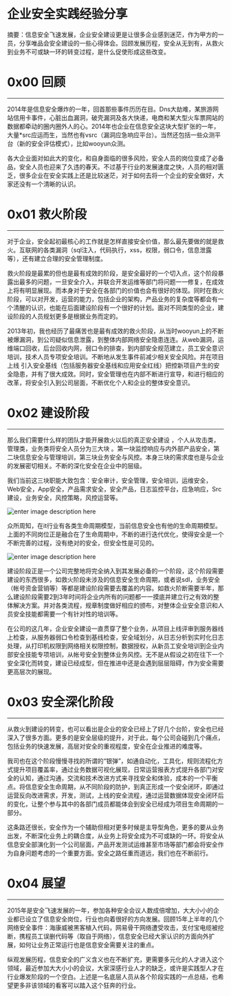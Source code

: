 # 企业安全实践经验分享

摘要：信息安全飞速发展，企业安全建设更是让很多企业感到迷茫，作为甲方的一员，分享唯品会安全建设的一些心得体会。回顾发展历程，安全从无到有，从救火到业务不可或缺一环的转变过程，是什么促使形成这些改变。

0x00 回顾
=======

* * *

2014年是信息安全爆炸的一年，回首那些事件历历在目。Dns大劫难，某旅游网站信用卡事件，心脏出血漏洞，破壳漏洞及各大快递，电商和某大型火车票网站的数据都牵动的圈内圈外人的心。2014年也企业在信息安全这块大型扩张的一年，大量*src应运而生，当然也有vsrc（漏洞应急响应平台）。当然还包括一些众测平台（新的安全评估模式），比如wooyun众测。

各大企业面对如此大的变化，和自身面临的很多风险，安全人员的岗位变成了必备品，安全人员也迎来了久违的春天。不过基于行业的发展速度之快，人员的相对匮乏，很多企业在安全实践上还是比较迷茫，对于如何去将一个企业的安全做好，大家还没有一个清晰的认识。

0x01 救火阶段
=========

* * *

对于企业，安全起初最核心的工作就是怎样直接安全价值，那么最先要做的就是救火。互联网的各类漏洞（sql注入，代码执行，xss，权限，弱口令，信息泄露等），还有建立合理的安全管理制度。

救火阶段是最累的但也是最有成效的阶段，是安全最好的一个切入点，这个阶段暴露出最多的问题，一旦安全介入，并联合开发运维等部门将问题一一修复，在成效上将有明显展现。而本身对于安全在各部门的价值也会有很好的体现。同时在救火阶段，可以对开发，运营的能力，包括企业的架构，产品业务的复杂度等都会有一个清醒的认识，也能在后面建设阶段有一个很好的计划。面对不同类型的企业，建设阶段的人员规划更多是根据业务而定的。

2013年初，我也经历了最痛苦也是最有成效的救火阶段，从当时wooyun上的不断被爆漏洞，到公司疑似信息泄露，到整体内部网络安全隐患连连。从web漏洞，运维端口回收，后台回收内网，弱口令的排查，到内部安全规范建立，员工安全意识培训，技术人员专项安全培训。不断地从发生事件前减少相关安全风险。并在项目上线 引入安全基线（包括服务器安全基线和应用安全红线）把控新项目产生的安全隐患，并有了很大成效。同时，安全管理也在内部不断进行宣导，和进行相应的改革，将安全引入到公司层面，不断优化个人和企业的整体安全意识。

0x02 建设阶段
=========

* * *

那么我们需要什么样的团队才能开展救火以后的真正安全建设 ，个人从攻击类，管理类，业务类将安全人员分为三大块 。第一块监控响应与内外部产品安全，第二块信息安全与管理培训，第三块业务安全与风控。本身三块的需求度也是与企业的发展密切相关。不断的深化安全在企业中的层级。

我们当前这三块职能大致包含：安全审计，安全管理，安全培训，运维安全，Web安全，App安全，产品需求安全，安全产品，日志监控平台，应急响应，Src建设，业务安全，风控策略，风控运营等。

![enter image description here](http://drops.javaweb.org/uploads/images/8f7d59382c23276a169612b3d47f0a7fac17100d.jpg)

众所周知，在it行业有各类生命周期模型，当前信息安全也有他的生命周期模型。上面的不同岗位正是融合在了生命周期中，不断的进行迭代优化，使得安全是一个不断完善的过程，没有绝对的安全，但安全性是可见的。

![enter image description here](http://drops.javaweb.org/uploads/images/7862247357fa6845bed268b1965abe7a1013ddcf.jpg)

建设阶段正是一个公司完整地将完全纳入到其发展必备的一个阶段，这个阶段需要建设的东西很多，如救火阶段未涉及的信息安全生命周期，或者说sdl，业务安全（帐号资金营销等）等都是建设阶段需要去覆盖的内容。如救火阶断需要半年，那么建设阶段需要2到3年时间将企业内所有的问题都一一摸底并建立行之有效的整体解决方案。并对各类流程，规章制度做好相应的颁布，对整体企业安全意识和人员安全技能都需要一个有针对性的培训等。

在公司的这几年，企业安全建设一直贯穿了整个业务，从项目上线评审到服务器线上检查，从服务器弱口令检查到基线检查，安全域划分，从日志分析到实时化日志处理，从打印机权限到网络相关权限控制，数据授权，从新员工安全培训到企业内部安全技能专项培训，从帐号安全到整体业务风控。无不是从假设之初在往下一个安全深化而转变，建设已经成型，但在推进中还是会遇到层层阻碍，作为安全需要更高层次的展现。

0x03 安全深化阶段
===========

* * *

从救火到建设的转变，也可以看出是企业的安全已经上了好几个台阶，安全也已经深入了很多方面。更多的是安全层级的提升，对于此，每个公司会碰到几个痛点，包括业务的快速发展，高层对安全的重视程度，安全在企业推进的难度等。

我司也在这个阶段慢慢寻找的所谓的“银弹”，如通自动化，工具化，规则流程化方式提升项目覆盖率，通过业务数据可视化展现，日常运营报表方式提升各部门对安全的认知，通过沟通，交流和技术改进方式来寻找安全和体验，成本的一个平衡点。将信息安全生命周期，从不同阶段的防护，到真正形成一个安全闭环，即通过运营反向改进需求，开发，测试，上线的安全流程，通过运营数据体现安全闭环后的变化，让整个参与其中的各部门成员都能体会到安全已经成为项目生命周期的一部分。

这条路还很长，安全作为一个辅助但相对更多时候是主导型角色，更多的要从业务出发，不断深化业务上的耦合度，从业务上将安全成为不可或缺的一环。将安全从信息安全部演化到一个公司层面，产品开发测试运维甚至市场等部门都会将安全作为自身问题考虑的一个重要方面。安全之路任重而道远，我们也在不断前行。

0x04 展望
=======

* * *

2015年是安全飞速发展的一年，参加各种安全会议人数成倍增加，大大小小的企业都已设立了信息安全岗位，行业也向着很好的方向发展。回顾15年上半年的几个网络安全事件：海康威被黑客植入代码，网易骨干网络遭受攻击，支付宝电缆被挖断，携程员工误删代码等（取自于网络），信息安全已经大家认识的方面向外扩展，如何让业务正常运行也是信息安全需要关注的重点。

纵观发展历程，信息安全的广义含义也在不断扩充，更需要多元化的人才进入这个领域，最近参加大大小小的会议，大家深感行业人才的缺乏，或许是实践型人才在行业爆发阶段的一个空白。上述是一名底层人员从各个阶段实践的一点总结，也希望更多非该领域的看客可以踏入这个狂奔的行业。